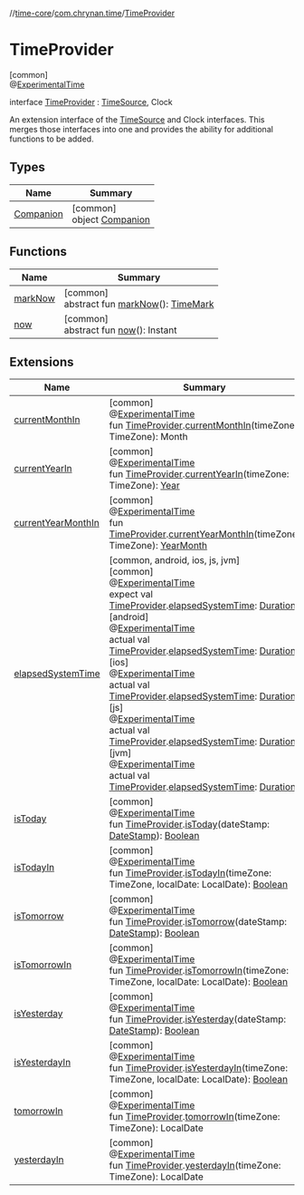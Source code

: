 //[time-core](../../../index.md)/[com.chrynan.time](../index.md)/[TimeProvider](index.md)

# TimeProvider

[common]\
@[ExperimentalTime](https://kotlinlang.org/api/latest/jvm/stdlib/kotlin.time/-experimental-time/index.html)

interface [TimeProvider](index.md) : [TimeSource](https://kotlinlang.org/api/latest/jvm/stdlib/kotlin.time/-time-source/index.html), Clock

An extension interface of the [TimeSource](https://kotlinlang.org/api/latest/jvm/stdlib/kotlin.time/-time-source/index.html) and Clock interfaces. This merges those interfaces into one and provides the ability for additional functions to be added.

## Types

| Name | Summary |
|---|---|
| [Companion](-companion/index.md) | [common]<br>object [Companion](-companion/index.md) |

## Functions

| Name | Summary |
|---|---|
| [markNow](index.md#338029542%2FFunctions%2F-2124218425) | [common]<br>abstract fun [markNow](index.md#338029542%2FFunctions%2F-2124218425)(): [TimeMark](https://kotlinlang.org/api/latest/jvm/stdlib/kotlin.time/-time-mark/index.html) |
| [now](index.md#-912716955%2FFunctions%2F-2124218425) | [common]<br>abstract fun [now](index.md#-912716955%2FFunctions%2F-2124218425)(): Instant |

## Extensions

| Name | Summary |
|---|---|
| [currentMonthIn](../current-month-in.md) | [common]<br>@[ExperimentalTime](https://kotlinlang.org/api/latest/jvm/stdlib/kotlin.time/-experimental-time/index.html)<br>fun [TimeProvider](index.md).[currentMonthIn](../current-month-in.md)(timeZone: TimeZone): Month |
| [currentYearIn](../current-year-in.md) | [common]<br>@[ExperimentalTime](https://kotlinlang.org/api/latest/jvm/stdlib/kotlin.time/-experimental-time/index.html)<br>fun [TimeProvider](index.md).[currentYearIn](../current-year-in.md)(timeZone: TimeZone): [Year](../-year/index.md) |
| [currentYearMonthIn](../current-year-month-in.md) | [common]<br>@[ExperimentalTime](https://kotlinlang.org/api/latest/jvm/stdlib/kotlin.time/-experimental-time/index.html)<br>fun [TimeProvider](index.md).[currentYearMonthIn](../current-year-month-in.md)(timeZone: TimeZone): [YearMonth](../-year-month/index.md) |
| [elapsedSystemTime](../elapsed-system-time.md) | [common, android, ios, js, jvm]<br>[common]<br>@[ExperimentalTime](https://kotlinlang.org/api/latest/jvm/stdlib/kotlin.time/-experimental-time/index.html)<br>expect val [TimeProvider](index.md).[elapsedSystemTime](../elapsed-system-time.md): [Duration](https://kotlinlang.org/api/latest/jvm/stdlib/kotlin.time/-duration/index.html)<br>[android]<br>@[ExperimentalTime](https://kotlinlang.org/api/latest/jvm/stdlib/kotlin.time/-experimental-time/index.html)<br>actual val [TimeProvider](index.md#311984861%2FExtensions%2F219598131).[elapsedSystemTime](../elapsed-system-time.md): [Duration](https://kotlinlang.org/api/latest/jvm/stdlib/kotlin.time/-duration/index.html)<br>[ios]<br>@[ExperimentalTime](https://kotlinlang.org/api/latest/jvm/stdlib/kotlin.time/-experimental-time/index.html)<br>actual val [TimeProvider](index.md#311984861%2FExtensions%2F-703660177).[elapsedSystemTime](../elapsed-system-time.md): [Duration](https://kotlinlang.org/api/latest/jvm/stdlib/kotlin.time/-duration/index.html)<br>[js]<br>@[ExperimentalTime](https://kotlinlang.org/api/latest/jvm/stdlib/kotlin.time/-experimental-time/index.html)<br>actual val [TimeProvider](index.md#311984861%2FExtensions%2F1894250985).[elapsedSystemTime](../elapsed-system-time.md): [Duration](https://kotlinlang.org/api/latest/jvm/stdlib/kotlin.time/-duration/index.html)<br>[jvm]<br>@[ExperimentalTime](https://kotlinlang.org/api/latest/jvm/stdlib/kotlin.time/-experimental-time/index.html)<br>actual val [TimeProvider](index.md#311984861%2FExtensions%2F-1191170225).[elapsedSystemTime](../elapsed-system-time.md): [Duration](https://kotlinlang.org/api/latest/jvm/stdlib/kotlin.time/-duration/index.html) |
| [isToday](../is-today.md) | [common]<br>@[ExperimentalTime](https://kotlinlang.org/api/latest/jvm/stdlib/kotlin.time/-experimental-time/index.html)<br>fun [TimeProvider](index.md).[isToday](../is-today.md)(dateStamp: [DateStamp](../-date-stamp/index.md)): [Boolean](https://kotlinlang.org/api/latest/jvm/stdlib/kotlin/-boolean/index.html) |
| [isTodayIn](../is-today-in.md) | [common]<br>@[ExperimentalTime](https://kotlinlang.org/api/latest/jvm/stdlib/kotlin.time/-experimental-time/index.html)<br>fun [TimeProvider](index.md).[isTodayIn](../is-today-in.md)(timeZone: TimeZone, localDate: LocalDate): [Boolean](https://kotlinlang.org/api/latest/jvm/stdlib/kotlin/-boolean/index.html) |
| [isTomorrow](../is-tomorrow.md) | [common]<br>@[ExperimentalTime](https://kotlinlang.org/api/latest/jvm/stdlib/kotlin.time/-experimental-time/index.html)<br>fun [TimeProvider](index.md).[isTomorrow](../is-tomorrow.md)(dateStamp: [DateStamp](../-date-stamp/index.md)): [Boolean](https://kotlinlang.org/api/latest/jvm/stdlib/kotlin/-boolean/index.html) |
| [isTomorrowIn](../is-tomorrow-in.md) | [common]<br>@[ExperimentalTime](https://kotlinlang.org/api/latest/jvm/stdlib/kotlin.time/-experimental-time/index.html)<br>fun [TimeProvider](index.md).[isTomorrowIn](../is-tomorrow-in.md)(timeZone: TimeZone, localDate: LocalDate): [Boolean](https://kotlinlang.org/api/latest/jvm/stdlib/kotlin/-boolean/index.html) |
| [isYesterday](../is-yesterday.md) | [common]<br>@[ExperimentalTime](https://kotlinlang.org/api/latest/jvm/stdlib/kotlin.time/-experimental-time/index.html)<br>fun [TimeProvider](index.md).[isYesterday](../is-yesterday.md)(dateStamp: [DateStamp](../-date-stamp/index.md)): [Boolean](https://kotlinlang.org/api/latest/jvm/stdlib/kotlin/-boolean/index.html) |
| [isYesterdayIn](../is-yesterday-in.md) | [common]<br>@[ExperimentalTime](https://kotlinlang.org/api/latest/jvm/stdlib/kotlin.time/-experimental-time/index.html)<br>fun [TimeProvider](index.md).[isYesterdayIn](../is-yesterday-in.md)(timeZone: TimeZone, localDate: LocalDate): [Boolean](https://kotlinlang.org/api/latest/jvm/stdlib/kotlin/-boolean/index.html) |
| [tomorrowIn](../tomorrow-in.md) | [common]<br>@[ExperimentalTime](https://kotlinlang.org/api/latest/jvm/stdlib/kotlin.time/-experimental-time/index.html)<br>fun [TimeProvider](index.md).[tomorrowIn](../tomorrow-in.md)(timeZone: TimeZone): LocalDate |
| [yesterdayIn](../yesterday-in.md) | [common]<br>@[ExperimentalTime](https://kotlinlang.org/api/latest/jvm/stdlib/kotlin.time/-experimental-time/index.html)<br>fun [TimeProvider](index.md).[yesterdayIn](../yesterday-in.md)(timeZone: TimeZone): LocalDate |
